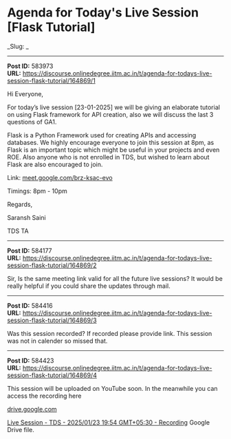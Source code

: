 # Agenda for Today's Live Session [Flask Tutorial]
_Slug: _

---
**Post ID:** 583973  
**URL:** https://discourse.onlinedegree.iitm.ac.in/t/agenda-for-todays-live-session-flask-tutorial/164869/1  

Hi Everyone,


For today’s live session [23-01-2025] we will be giving an elaborate tutorial on using Flask framework for API creation, also we will discuss the last 3 questions of GA1.


Flask is a Python Framework used for creating APIs and accessing databases. We highly encourage everyone to join this session at 8pm, as Flask is an important topic which might be useful in your projects and even ROE. Also anyone who is not enrolled in TDS, but wished to learn about Flask are also encouraged to join.


Link: [meet.google.com/brz-ksac-evo](http://meet.google.com/brz-ksac-evo)


Timings: 8pm - 10pm


Regards,


Saransh Saini


TDS TA

---
**Post ID:** 584177  
**URL:** https://discourse.onlinedegree.iitm.ac.in/t/agenda-for-todays-live-session-flask-tutorial/164869/2  

Sir, Is the same meeting link valid for all the  future live sessions? It would be really helpful if you could share the updates through mail.

---
**Post ID:** 584416  
**URL:** https://discourse.onlinedegree.iitm.ac.in/t/agenda-for-todays-live-session-flask-tutorial/164869/3  

Was this session recorded? If recorded please provide link. This session was not in calender so missed that.

---
**Post ID:** 584423  
**URL:** https://discourse.onlinedegree.iitm.ac.in/t/agenda-for-todays-live-session-flask-tutorial/164869/4  

This session will be uploaded on YouTube soon. In the meanwhile you can access the recording here



[drive.google.com](https://drive.google.com/file/d/1w-zklGDSInE1n_T_bIGgo9GFE9_jPhTe/view?usp=drivesdk)


[](https://drive.google.com/file/d/1w-zklGDSInE1n_T_bIGgo9GFE9_jPhTe/view?usp=drivesdk)
[Live Session - TDS - 2025/01/23 19:54 GMT+05:30 - Recording](https://drive.google.com/file/d/1w-zklGDSInE1n_T_bIGgo9GFE9_jPhTe/view?usp=drivesdk)
Google Drive file.

